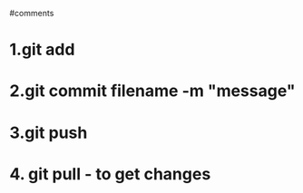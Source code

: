 #comments

# 1.git add
# 2.git commit filename -m "message"
# 3.git push

# 4. git pull - to get changes
